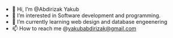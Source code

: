 - 👋 Hi, I’m @Abdirizak Yakub
- 👀 I’m interested in Software development and programming.
- 🌱 I’m currently learning web design and database engeenering
- 📫 How to reach me @yakubabdirizak@gmail.com

<!---
Malidrizzy/Malidrizzy is a ✨ special ✨ repository because its `README.md` (this file) appears on your GitHub profile.
You can click the Preview link to take a look at your changes.
--->
